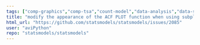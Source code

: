 ```yaml
---
tags: ["comp-graphics","comp-tsa","count-model","data-analysis","data-science","econometrics","forecasting","generalized-linear-models","hypothesis-testing","prediction","python","regression-models","robust-estimation","statistics","timeseries-analysis","type-enh"]
title: "modify the appearance of the ACF PLOT function when using subplots"
html_url: "https://github.com/statsmodels/statsmodels/issues/2085"
user: "aviPython"
repo: "statsmodels/statsmodels"
---
```


